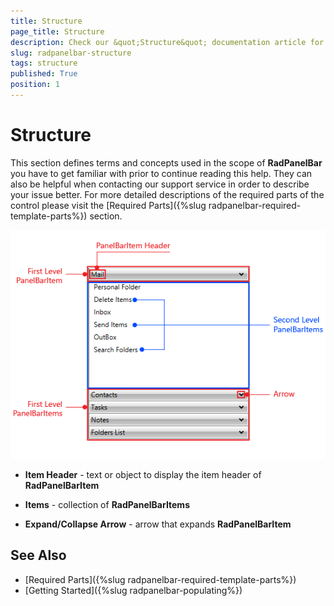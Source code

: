 ```yaml
---
title: Structure
page_title: Structure
description: Check our &quot;Structure&quot; documentation article for the RadPanelBar {{ site.framework_name }} control.
slug: radpanelbar-structure
tags: structure
published: True
position: 1
---
```


# Structure

This section defines terms and concepts used in the scope of __RadPanelBar__ you have to get familiar with  prior to continue reading this help. They can also be helpful when contacting our support service in order to describe your issue better. For more detailed descriptions of the required parts of the control please visit the [Required Parts]({%slug radpanelbar-required-template-parts%}) section.

![WPF RadPanelBar ](images/RadPanelBar_structure.png)

* __Item Header__ - text or object to display the item header of __RadPanelBarItem__

* __Items__ - collection of __RadPanelBarItems__

* __Expand/Collapse Arrow__ - arrow that expands __RadPanelBarItem__

## See Also
 * [Required Parts]({%slug radpanelbar-required-template-parts%})
 * [Getting Started]({%slug radpanelbar-populating%})